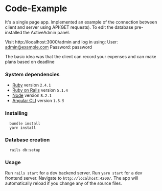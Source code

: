# Code-Example
It's a single page app. Implemented an example of the connection between client and server using API(GET requests). To edit the database pre-installed the ActiveAdmin panel.

Visit http://localhost:3000/admin and log in using:
User: admin@example.com
Password: password

The basic idea was that the client can record your expenses and can make plans based on deadline

### System dependencies
- [Ruby](https://www.ruby-lang.org) version `2.4.1`
- [Ruby on Rails](http://rubyonrails.org/) version `5.1.4`
- [Node](https://nodejs.org) version `8.2.1`
- [Angular CLI](https://github.com/angular/angular-cli) version `1.5.5`

### Installing
```
  bundle install
  yarn install
```

### Database creation
```
  rails db:setup
```

### Usage

Run `rails start` for a dev backend server.
Run `yarn start` for a dev frontend server. Navigate to `http://localhost:4200/`. The app will automatically reload if you change any of the source files.
